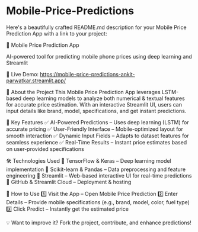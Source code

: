 # Mobile-Price-Predictions
Here's a beautifully crafted README.md description for your Mobile Price Prediction App with a link to your project:

📱 Mobile Price Prediction App

AI-powered tool for predicting mobile phone prices using deep learning and Streamlit

🚀 Live Demo: https://mobile-price-predictions-ankit-parwatkar.streamlit.app/

📝 About the Project
This Mobile Price Prediction App leverages LSTM-based deep learning models to analyze both numerical & textual features for accurate price estimation. With an interactive Streamlit UI, users can input details like brand, model, specifications, and get instant predictions.

🎯 Key Features
✅ AI-Powered Predictions – Uses deep learning (LSTM) for accurate pricing
✅ User-Friendly Interface – Mobile-optimized layout for smooth interaction
✅ Dynamic Input Fields – Adapts to dataset features for seamless experience
✅ Real-Time Results – Instant price estimates based on user-provided specifications

🛠️ Technologies Used
🔹 TensorFlow & Keras – Deep learning model implementation
🔹 Scikit-learn & Pandas – Data preprocessing and feature engineering
🔹 Streamlit – Web-based interactive UI for real-time predictions
🔹 GitHub & Streamlit Cloud – Deployment & hosting

🚀 How to Use
1️⃣ Visit the App – Open Mobile Price Prediction
2️⃣ Enter Details – Provide mobile specifications (e.g., brand, model, color, fuel type)
3️⃣ Click Predict – Instantly get the estimated price

💡 Want to improve it? Fork the project, contribute, and enhance predictions!

